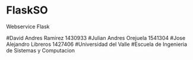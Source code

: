 # FlaskSO
Webservice Flask

#David Andres Ramirez 1430933
#Julian Andres Orejuela 1541304
#Jose Alejandro Libreros 1427406
#Universidad del Valle
#Escuela de Ingenieria de Sistemas y Computacion
